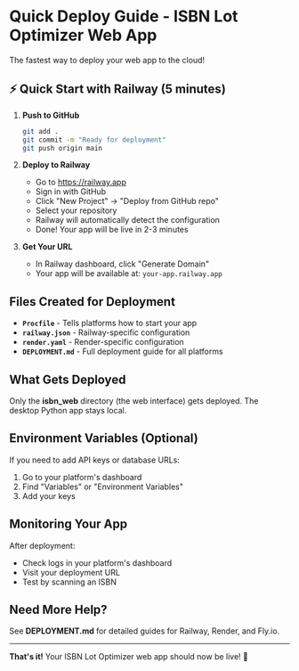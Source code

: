 # Quick Deploy Guide - ISBN Lot Optimizer Web App

The fastest way to deploy your web app to the cloud!

## ⚡ Quick Start with Railway (5 minutes)

1. **Push to GitHub**
   ```bash
   git add .
   git commit -m "Ready for deployment"
   git push origin main
   ```

2. **Deploy to Railway**
   - Go to https://railway.app
   - Sign in with GitHub
   - Click "New Project" → "Deploy from GitHub repo"
   - Select your repository
   - Railway will automatically detect the configuration
   - Done! Your app will be live in 2-3 minutes

3. **Get Your URL**
   - In Railway dashboard, click "Generate Domain"
   - Your app will be available at: `your-app.railway.app`

## Files Created for Deployment

- **`Procfile`** - Tells platforms how to start your app
- **`railway.json`** - Railway-specific configuration
- **`render.yaml`** - Render-specific configuration
- **`DEPLOYMENT.md`** - Full deployment guide for all platforms

## What Gets Deployed

Only the **isbn_web** directory (the web interface) gets deployed. The desktop Python app stays local.

## Environment Variables (Optional)

If you need to add API keys or database URLs:
1. Go to your platform's dashboard
2. Find "Variables" or "Environment Variables"
3. Add your keys

## Monitoring Your App

After deployment:
- Check logs in your platform's dashboard
- Visit your deployment URL
- Test by scanning an ISBN

## Need More Help?

See **DEPLOYMENT.md** for detailed guides for Railway, Render, and Fly.io.

---

**That's it!** Your ISBN Lot Optimizer web app should now be live! 🚀
